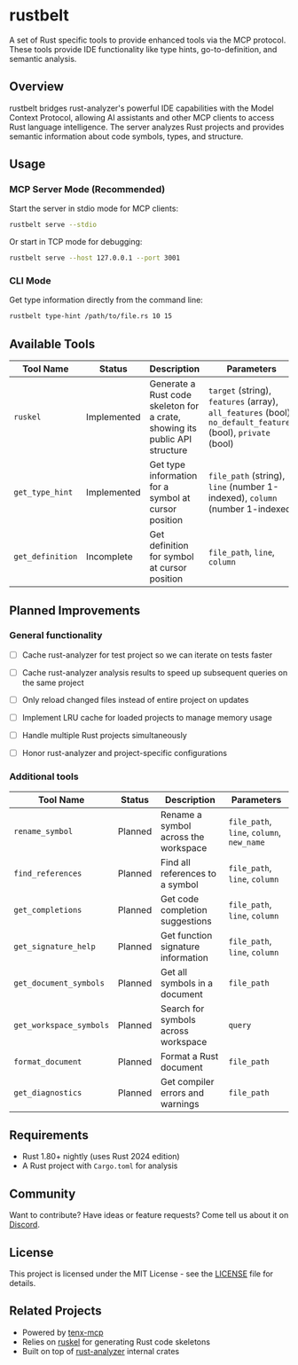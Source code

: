# rustbelt

A set of Rust specific tools to provide enhanced tools via the MCP protocol. These tools provide IDE functionality like type hints, go-to-definition, and semantic analysis.

## Overview

rustbelt bridges rust-analyzer's powerful IDE capabilities with the Model Context Protocol, allowing AI assistants and other MCP clients to access Rust language intelligence. The server analyzes Rust projects and provides semantic information about code symbols, types, and structure.

## Usage

### MCP Server Mode (Recommended)

Start the server in stdio mode for MCP clients:

```bash
rustbelt serve --stdio
```

Or start in TCP mode for debugging:

```bash
rustbelt serve --host 127.0.0.1 --port 3001
```

### CLI Mode

Get type information directly from the command line:

```bash
rustbelt type-hint /path/to/file.rs 10 15
```

## Available Tools

| Tool Name | Status | Description | Parameters |
|-----------|--------|-------------|------------|
| `ruskel` | Implemented | Generate a Rust code skeleton for a crate, showing its public API structure | `target` (string), `features` (array), `all_features` (bool), `no_default_features` (bool), `private` (bool) |
| `get_type_hint` | Implemented | Get type information for a symbol at cursor position | `file_path` (string), `line` (number 1-indexed), `column` (number 1-indexed) |
| `get_definition` | Incomplete | Get definition for symbol at cursor position | `file_path`, `line`, `column` |


## Planned Improvements

### General functionality

- [ ] Cache rust-analyzer for test project so we can iterate on tests faster
- [ ] Cache rust-analyzer analysis results to speed up subsequent queries on the same project
- [ ] Only reload changed files instead of entire project on updates
- [ ] Implement LRU cache for loaded projects to manage memory usage
- [ ] Handle multiple Rust projects simultaneously
- [ ] Honor rust-analyzer and project-specific configurations


### Additional tools

| Tool Name | Status | Description | Parameters |
|-----------|--------|-------------|------------|
| `rename_symbol` | Planned | Rename a symbol across the workspace | `file_path`, `line`, `column`, `new_name` |
| `find_references` | Planned | Find all references to a symbol | `file_path`, `line`, `column` |
| `get_completions` | Planned | Get code completion suggestions | `file_path`, `line`, `column` |
| `get_signature_help` | Planned | Get function signature information | `file_path`, `line`, `column` |
| `get_document_symbols` | Planned | Get all symbols in a document | `file_path` |
| `get_workspace_symbols` | Planned | Search for symbols across workspace | `query` |
| `format_document` | Planned | Format a Rust document | `file_path` |
| `get_diagnostics` | Planned | Get compiler errors and warnings | `file_path` |

## Requirements

- Rust 1.80+ nightly (uses Rust 2024 edition)
- A Rust project with `Cargo.toml` for analysis

## Community

Want to contribute? Have ideas or feature requests? Come tell us about it on
[Discord](https://discord.gg/fHmRmuBDxF).


## License

This project is licensed under the MIT License - see the [LICENSE](LICENSE) file for details.

## Related Projects

- Powered by [tenx-mcp](https://github.com/tenxhq/tenx-mcp)
- Relies on [ruskel](https://github.com/cortesi/ruskel) for generating Rust code skeletons
- Built on top of [rust-analyzer](https://github.com/rust-lang/rust-analyzer) internal crates
